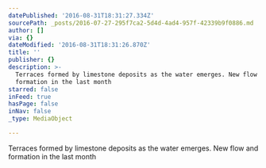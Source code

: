 ```yaml
---
datePublished: '2016-08-31T18:31:27.334Z'
sourcePath: _posts/2016-07-27-295f7ca2-5d4d-4ad4-957f-42339b9f0886.md
author: []
via: {}
dateModified: '2016-08-31T18:31:26.870Z'
title: ''
publisher: {}
description: >-
  Terraces formed by limestone deposits as the water emerges. New flow and
  formation in the last month
starred: false
inFeed: true
hasPage: false
inNav: false
_type: MediaObject

---
```

Terraces formed by limestone deposits as the water emerges. New flow and formation in the last month